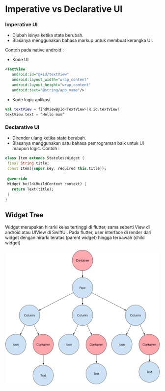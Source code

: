 # Imperative vs Declarative UI

### Imperative UI
- Diubah isinya ketika state berubah. 
- Biasanya menggunakan bahasa markup untuk membuat kerangka UI.

Contoh pada native android :
- Kode UI
```xml
<TextView
   android:id="@+id/textView"
   android:layout_width="wrap_content"
   android:layout_height="wrap_content"
   android:text="@string/app_name"/>

```
- Kode logic aplikasi
```kotlin
val textView = findViewById<TextView>(R.id.textView)
textView.text = “Hello mom”

```


### Declarative UI
- Dirender ulang ketika state berubah. 
- Biasanya menggunakan satu bahasa pemrograman baik untuk UI maupun logic.
Contoh :
```dart
class Item extends StatelessWidget {
 final String title;
 const Item({super.key, required this.title});

 @override
 Widget build(BuildContext context) {
   return Text(title);
 }
}

```

## Widget Tree

Widget merupakan hirarki kelas tertinggi di flutter, sama seperti View di android atau UIView di SwiftUI. Pada flutter, user interface di render dari widget dengan hirarki teratas (parent widget) hingga terbawah (child widget)

![image info](./images/widget-tree.png)